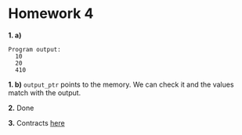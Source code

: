 # Homework 4


**1. a)**

```
Program output:
  10
  20
  410
```

**1. b)** `output_ptr` points to the memory. We can check it and the values match with the output.

**2.** Done

**3.** Contracts [here](https://github.com/0xJuancito/ZeroKnowledgeBootcamp/tree/main/starknet/exercises/cairo)
